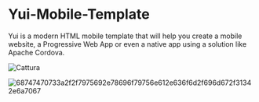 # Yui-Mobile-Template
Yui is a modern HTML mobile template that will help you create a mobile website, a Progressive Web App or even a native app using a solution like Apache Cordova.

![Cattura](https://github.com/codeplay-code/Yui---Mobile-Template/assets/145067902/c8c8b383-c2dd-4f29-8acd-61c8289e23f8)

![68747470733a2f2f7975692e78696f79756e612e636f6d2f696d672f31342e6a7067](https://github.com/codeplay-code/Yui-Mobile-Template/assets/145067902/c2308954-7983-4687-b8c3-4865e649b372)

